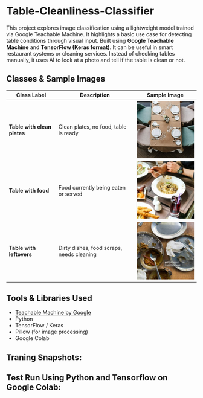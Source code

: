# Table-Cleanliness-Classifier
This project explores image classification using a lightweight model trained via Google Teachable Machine. It highlights a basic use case for detecting table conditions through visual input. Built using **Google Teachable Machine** and **TensorFlow (Keras format)**. 
It can be useful in smart restaurant systems or cleaning services. Instead of checking tables manually, it uses AI to look at a photo and tell if the table is clean or not.

## Classes & Sample Images

| Class Label                  | Description                                     | Sample Image |
|-----------------------------|-------------------------------------------------|--------------|
| **Table with clean plates** | Clean plates, no food, table is ready           | ![Clean Table](/Training_Samples/Clean_Plates_Samples/0.jpg) |
| **Table with food**         | Food currently being eaten or served            | ![Eating Table](/Training_Samples/Plates_of_Food_Samples/0.jpg) |
| **Table with leftovers**    | Dirty dishes, food scraps, needs cleaning       | ![Leftovers Table](/Training_Samples/Dirty_Plates_Samples/0.jpg) |

## Tools & Libraries Used

- [Teachable Machine by Google](https://teachablemachine.withgoogle.com/)
- Python
- TensorFlow / Keras
- Pillow (for image processing)
- Google Colab

## Traning Snapshots:

## Test Run Using Python and Tensorflow on Google Colab:
